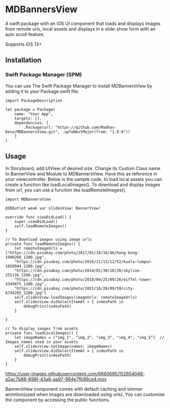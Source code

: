 # MDBannersView
A swift package with an iOS UI component that loads and displays images from remote urls, local assets and displays in a slide-show form with an auto scroll feature. 


Supports iOS 13+


## Installation
### Swift Package Manager (SPM)

You can use The Swift Package Manager to install MDBannersView by adding it to your Package.swift file:

    import PackageDescription

    let package = Package(
        name: "Your App",
        targets: [],
        dependencies: [
            .Package(url: "https://github.com/Madhav-Deva/MDBannersView.git", .upToNextMajor(from: "1.0.0"))
        ]
    )
    
    
    
## Usage
In Storyboard, add UIView of desired size. Change its Custom Class name to BannerView and Module to MDBannersView. Have this as reference in your viewcontroller. Below is the sample code, to load local assets you can create a function like loadLocalImages(). To download and display images from url, you can use a function like loadRemoteImages(). 


    import MDBannersView

    @IBOutlet weak var slidesView: BannerView!
    
    override func viewDidLoad() {
        super.viewDidLoad()
        self.loadRemoteImages()
    }

    // To Download images using image urls
    private func loadRemoteImages() {
        let remoteImageUrls = ["https://cdn.pixabay.com/photo/2017/01/18/16/46/hong-kong-1990268_1280.jpg",
        "https://cdn.pixabay.com/photo/2016/11/13/12/52/kuala-lumpur-1820944_1280.jpg",
        "https://cdn.pixabay.com/photo/2014/01/30/18/26/skyline-255116_1280.jpg",
        "https://cdn.pixabay.com/photo/2018/04/25/09/26/eiffel-tower-3349075_1280.jpg",
        "https://cdn.pixabay.com/photo/2021/10/28/09/59/city-6749295_1280.jpg"]
        self.slidesView.loadImages(imageUrls: remoteImageUrls)
        self.slidesView.didSelectItemAt = { indexPath in
            debugPrint(indexPath)
        }
        
    }
    
    // To display images from assets
    private func loadLocalImages() {
        let imageNames = ["img_1", "img_2", "img_3", "img_4", "img_5"]  // Images names used in your assets
        self.slidesView.setImage(names: imageNames)
        self.slidesView.didSelectItemAt = { indexPath in
            debugPrint(indexPath)
        }
    }


https://user-images.githubusercontent.com/6660695/152654048-a2ac7b88-898f-43a6-aa97-984e7fb89ce4.mov


BannersView component comes with default caching and simmer animtion(used when images are downloaded using urls). You can customise the component by accessing the public functions.

